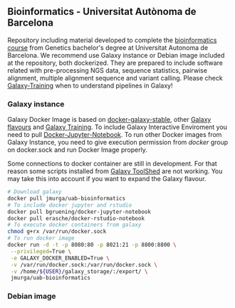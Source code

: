 ## Bioinformatics - Universitat Autònoma de Barcelona

Repository including material developed to complete the [bioinformatics course](https://stepik.org/course/1171/) from Genetics bachelor's degree at Universitat Autonoma de Barcelona. We recommend use Galaxy instance or Debian image included at the repository, both dockerized. They are prepared to include software related with pre-processing NGS data, sequence statistics, pairwise alignment, multiple alignment sequence and variant calling. Please check [Galaxy-Training](https://training.galaxyproject.org/training-material/) when to understand pipelines in Galaxy!

### Galaxy instance

Galaxy Docker Image is based on [docker-galaxy-stable](https://github.com/bgruening/docker-galaxy-stable), other [Galaxy flavours](https://github.com/bgruening/docker-galaxy-stable#List-of-Galaxy-flavours) and [Galaxy Training](https://galaxyproject.github.io/training-material/). To include Galaxy Interactive Enviroment you need to pull [Docker-Jupyter-Notebook](https://hub.docker.com/r/bgruening/docker-jupyter-notebook). To run other Docker images from Galaxy Instance, you need to give  execution permission from *docker* group on docker.sock and run Docker Image properly.

Some connections to docker container are still in development. For that reason some scripts installed from [Galaxy ToolShed](https://toolshed.g2.bx.psu.edu) are not working. You may take this into account if you want to expand the Galaxy flavour.

```bash 
# Download galaxy 
docker pull jmurga/uab-bioinformatics
# To include docker jupyter and rstudio
docker pull bgruening/docker-jupyter-notebook
docker pull erasche/docker-rstudio-notebook
# To execute docker containers from galaxy
chmod g+rx /var/run/docker.sock
# To run docker image
docker run -d -t -p 8080:80 -p 8021:21 -p 8800:8800 \
 --privileged=True \
 -e GALAXY_DOCKER_ENABLED=True \
 -v /var/run/docker.sock:/var/run/docker.sock \
 -v /home/${USER}/galaxy_storage/:/export/ \
 jmurga/uab-bioinformatics
```

### Debian image
